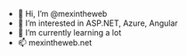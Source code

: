 - 👋 Hi, I’m @mexintheweb
- 👀 I’m interested in ASP.NET, Azure, Angular
- 🌱 I’m currently learning a lot
- 📫 mexintheweb.net

<!---
mexintheweb/mexintheweb is a ✨ special ✨ repository because its `README.md` (this file) appears on your GitHub profile.
You can click the Preview link to take a look at your changes.
--->
